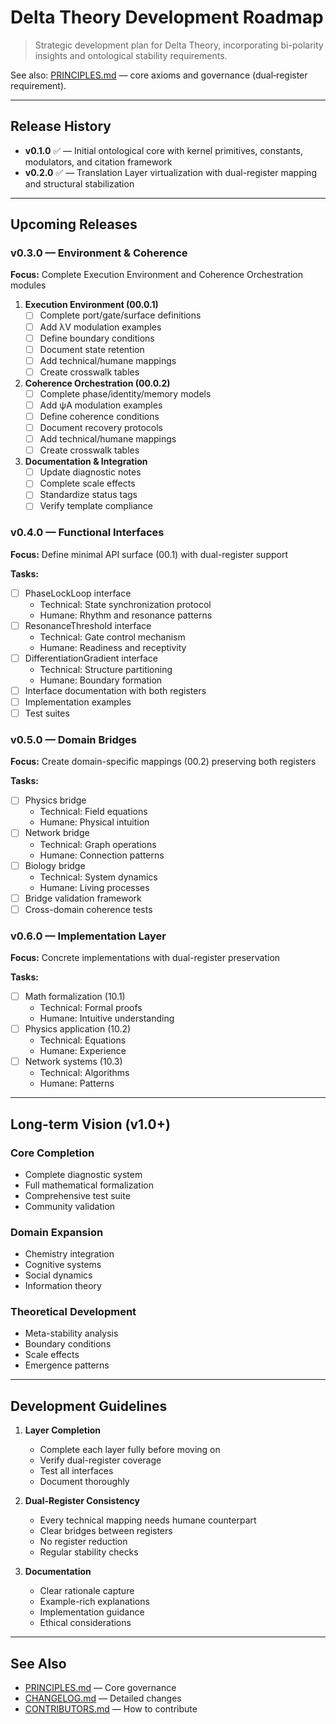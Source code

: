 # Delta Theory Development Roadmap

> Strategic development plan for Delta Theory, incorporating bi-polarity insights and ontological stability requirements.

See also: [PRINCIPLES.md](PRINCIPLES.md) — core axioms and governance (dual‑register requirement).

---

## Release History

- **v0.1.0** ✅ — Initial ontological core with kernel primitives, constants, modulators, and citation framework
- **v0.2.0** ✅ — Translation Layer virtualization with dual-register mapping and structural stabilization

---

## Upcoming Releases

### v0.3.0 — Environment & Coherence
**Focus:** Complete Execution Environment and Coherence Orchestration modules

1. **Execution Environment (00.0.1)**
   - [ ] Complete port/gate/surface definitions
   - [ ] Add λV modulation examples
   - [ ] Define boundary conditions
   - [ ] Document state retention
   - [ ] Add technical/humane mappings
   - [ ] Create crosswalk tables

2. **Coherence Orchestration (00.0.2)**
   - [ ] Complete phase/identity/memory models
   - [ ] Add ψA modulation examples
   - [ ] Define coherence conditions
   - [ ] Document recovery protocols
   - [ ] Add technical/humane mappings
   - [ ] Create crosswalk tables

3. **Documentation & Integration**
   - [ ] Update diagnostic notes
   - [ ] Complete scale effects
   - [ ] Standardize status tags
   - [ ] Verify template compliance

### v0.4.0 — Functional Interfaces
**Focus:** Define minimal API surface (00.1) with dual-register support

**Tasks:**
- [ ] PhaseLockLoop interface
  - Technical: State synchronization protocol
  - Humane: Rhythm and resonance patterns
- [ ] ResonanceThreshold interface
  - Technical: Gate control mechanism
  - Humane: Readiness and receptivity
- [ ] DifferentiationGradient interface
  - Technical: Structure partitioning
  - Humane: Boundary formation
- [ ] Interface documentation with both registers
- [ ] Implementation examples
- [ ] Test suites

### v0.5.0 — Domain Bridges
**Focus:** Create domain-specific mappings (00.2) preserving both registers

**Tasks:**
- [ ] Physics bridge
  - Technical: Field equations
  - Humane: Physical intuition
- [ ] Network bridge
  - Technical: Graph operations
  - Humane: Connection patterns
- [ ] Biology bridge
  - Technical: System dynamics
  - Humane: Living processes
- [ ] Bridge validation framework
- [ ] Cross-domain coherence tests

### v0.6.0 — Implementation Layer
**Focus:** Concrete implementations with dual-register preservation

**Tasks:**
- [ ] Math formalization (10.1)
  - Technical: Formal proofs
  - Humane: Intuitive understanding
- [ ] Physics application (10.2)
  - Technical: Equations
  - Humane: Experience
- [ ] Network systems (10.3)
  - Technical: Algorithms
  - Humane: Patterns

---

## Long-term Vision (v1.0+)

### Core Completion
- Complete diagnostic system
- Full mathematical formalization
- Comprehensive test suite
- Community validation

### Domain Expansion
- Chemistry integration
- Cognitive systems
- Social dynamics
- Information theory

### Theoretical Development
- Meta-stability analysis
- Boundary conditions
- Scale effects
- Emergence patterns

---

## Development Guidelines

1. **Layer Completion**
   - Complete each layer fully before moving on
   - Verify dual-register coverage
   - Test all interfaces
   - Document thoroughly

2. **Dual-Register Consistency**
   - Every technical mapping needs humane counterpart
   - Clear bridges between registers
   - No register reduction
   - Regular stability checks

3. **Documentation**
   - Clear rationale capture
   - Example-rich explanations
   - Implementation guidance
   - Ethical considerations

---

## See Also

- [PRINCIPLES.md](PRINCIPLES.md) — Core governance
- [CHANGELOG.md](CHANGELOG.md) — Detailed changes
- [CONTRIBUTORS.md](CONTRIBUTORS.md) — How to contribute